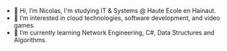 - 👋 Hi, I’m Nicolas, I'm studying IT & Systems @ Haute Ecole en Hainaut.
- 👀 I’m interested in cloud technologies, software development, and video games.
- 🌱 I’m currently learning Network Engineering, C#, Data Structures and Algorithms.

<!---
nicorisk/nicorisk is a ✨ special ✨ repository because its `README.md` (this file) appears on your GitHub profile.
You can click the Preview link to take a look at your changes.
--->
